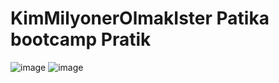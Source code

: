 # KimMilyonerOlmakIster Patika bootcamp Pratik
![image](https://github.com/user-attachments/assets/87465fb8-8028-4510-bbdd-cba25b23db1c)
![image](https://github.com/user-attachments/assets/2f910bae-9ecc-420c-a83e-599acd9d8822)
